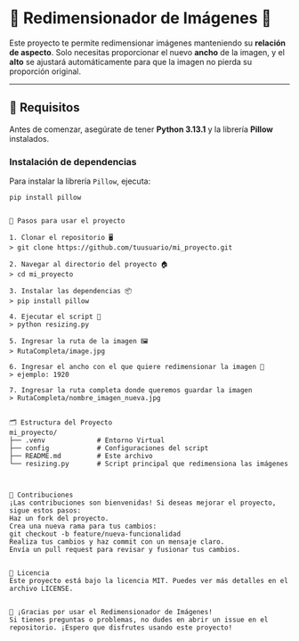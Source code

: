 # 🎨 **Redimensionador de Imágenes** 📸

Este proyecto te permite redimensionar imágenes manteniendo su **relación de aspecto**. Solo necesitas proporcionar el nuevo **ancho** de la imagen, y el **alto** se ajustará automáticamente para que la imagen no pierda su proporción original.

---

## 🔧 **Requisitos**

Antes de comenzar, asegúrate de tener **Python 3.13.1** y la librería **Pillow** instalados.

### Instalación de dependencias

Para instalar la librería `Pillow`, ejecuta:

```Terminal
pip install pillow


🚀 Pasos para usar el proyecto 

1. Clonar el repositorio 🖥️
> git clone https://github.com/tuusuario/mi_proyecto.git

2. Navegar al directorio del proyecto 🏠
> cd mi_proyecto

3. Instalar las dependencias 📦
> pip install pillow

4. Ejecutar el script 🚀
> python resizing.py

5. Ingresar la ruta de la imagen 🖼️
> RutaCompleta/image.jpg

6. Ingresar el ancho con el que quiere redimensionar la imagen 🎉
> ejemplo: 1920

7. Ingresar la ruta completa donde queremos guardar la imagen
> RutaCompleta/nombre_imagen_nueva.jpg


🗂️ Estructura del Proyecto
mi_proyecto/
├── .venv             # Entorno Virtual
├── config            # Configuraciones del script
├── README.md         # Este archivo
└── resizing.py       # Script principal que redimensiona las imágenes



🤝 Contribuciones
¡Las contribuciones son bienvenidas! Si deseas mejorar el proyecto, sigue estos pasos:
Haz un fork del proyecto.
Crea una nueva rama para tus cambios:
git checkout -b feature/nueva-funcionalidad
Realiza tus cambios y haz commit con un mensaje claro.
Envía un pull request para revisar y fusionar tus cambios.


📝 Licencia
Este proyecto está bajo la licencia MIT. Puedes ver más detalles en el archivo LICENSE.


📢 ¡Gracias por usar el Redimensionador de Imágenes!
Si tienes preguntas o problemas, no dudes en abrir un issue en el repositorio. ¡Espero que disfrutes usando este proyecto!